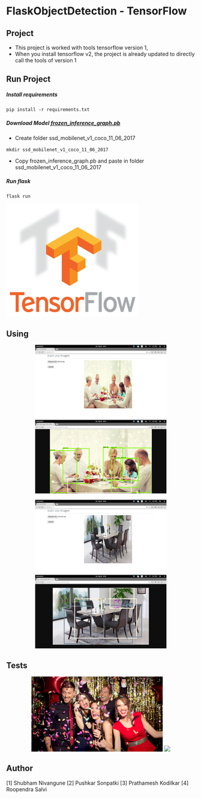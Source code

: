 # FlaskObjectDetection - TensorFlow

## Project
- This project is worked with tools tensorflow version 1,
- When you install tensorflow v2, the project is already updated to directly call the tools of version 1
## Run Project
##### Install requirements
```
pip install -r requirements.txt
```
##### Download Model [frozen_inference_graph.pb](https://github.com/datitran/object_detector_app/blob/master/object_detection/ssd_mobilenet_v1_coco_11_06_2017/frozen_inference_graph.pb)
* Create folder ssd_mobilenet_v1_coco_11_06_2017
```
mkdir ssd_mobilenet_v1_coco_11_06_2017
```
* Copy frozen_inference_graph.pb and paste in folder ssd_mobilenet_v1_coco_11_06_2017
##### Run flask
```
flask run
```

[![](images/logo.png)](https://www.tensorflow.org/)

## Using

<p align="center">
  <img src="images/image3.png" width="350"/>
  <img src="images/image4.png" width="350"/>
</p>

<p align="center">
  <img src="images/image5.png" width="350"/>
  <img src="images/image6.png" width="350"/>
</p>

## Tests

<p align="center">
  <img src="tests/fiesta.jpg" width="350"/>
  <img src="uploads/fiesta.jpg" width="350"/>
</p>

## Author
[1] Shubham Nivangune
[2] Pushkar Sonpatki
[3] Prathamesh Kodilkar
[4] Roopendra Salvi